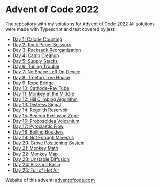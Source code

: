 # Advent of Code 2022

The repository with my solutions for Advent of Code 2022
All solutions were made with Typescript and test covered by jest

- [Day 1: Calorie Counting](src/01)
- [Day 2: Rock Paper Scissors](src/02)
- [Day 3: Rucksack Reorganization](src/03)
- [Day 4: Camp Cleanup](src/04)
- [Day 5: Supply Stacks](src/05)
- [Day 6: Tuning Trouble](src/06)
- [Day 7: No Space Left On Device](src/07)
- [Day 8: Treetop Tree House](src/08)
- [Day 9: Rope Bridge](src/09)
- [Day 10: Cathode-Ray Tube](src/10)
- [Day 11: Monkey in the Middle](src/11)
- [Day 12: Hill Climbing Algorithm](src/12)
- [Day 13: Distress Signal](src/13)
- [Day 14: Regolith Reservoir](src/14)
- [Day 15: Beacon Exclusion Zone](src/15)
- [Day 16: Proboscidea Volcanium](src/16)
- [Day 17: Pyroclastic Flow](src/17)
- [Day 18: Boiling Boulders](src/18)
- [Day 19: Not Enough Minerals](src/19)
- [Day 20: Grove Positioning System](src/20)
- [Day 21: Monkey Math](src/21)
- [Day 22: Monkey Map](src/22)
- [Day 23: Unstable Diffusion](src/23)
- [Day 24: Blizzard Basin](src/24)
- [Day 25: Full of Hot Air](src/25)

Website of this advent: [adventofcode.com](https://adventofcode.com/2022)
